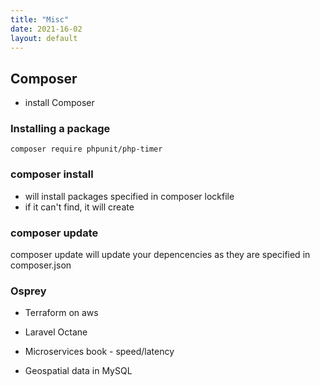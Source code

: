 ```yaml
---
title: "Misc"
date: 2021-16-02
layout: default
---
```



## Composer

* install Composer

### Installing a package
```
composer require phpunit/php-timer

```

### composer install
* will install packages specified in composer lockfile
* if it can't find, it will create




### composer update
composer update will update your depencencies as they are specified in composer.json


### Osprey
* Terraform on aws

* Laravel Octane
* Microservices book - speed/latency
* Geospatial data in MySQL
